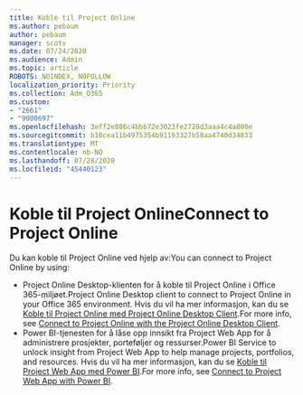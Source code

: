 ```yaml
---
title: Koble til Project Online
ms.author: pebaum
author: pebaum
manager: scotv
ms.date: 07/24/2020
ms.audience: Admin
ms.topic: article
ROBOTS: NOINDEX, NOFOLLOW
localization_priority: Priority
ms.collection: Adm_O365
ms.custom:
- "2661"
- "9000697"
ms.openlocfilehash: 3eff2e886c4bbb72e3023fe2728d3aaa4c4a800e
ms.sourcegitcommit: b10cea11b4975354b91193327b58aa4740d34833
ms.translationtype: MT
ms.contentlocale: nb-NO
ms.lasthandoff: 07/28/2020
ms.locfileid: "45440123"
---
```

# <a name="connect-to-project-online"></a><span data-ttu-id="22200-102">Koble til Project Online</span><span class="sxs-lookup"><span data-stu-id="22200-102">Connect to Project Online</span></span>

<span data-ttu-id="22200-103">Du kan koble til Project Online ved hjelp av:</span><span class="sxs-lookup"><span data-stu-id="22200-103">You can connect to Project Online by using:</span></span>

- <span data-ttu-id="22200-104">Project Online Desktop-klienten for å koble til Project Online i Office 365-miljøet.</span><span class="sxs-lookup"><span data-stu-id="22200-104">Project Online Desktop client to connect to Project Online in your Office 365 environment.</span></span> <span data-ttu-id="22200-105">Hvis du vil ha mer informasjon, kan du se [Koble til Project Online med Project Online Desktop Client](https://docs.microsoft.com/projectonline/connect-to-project-online-with-the-project-online-desktop-client).</span><span class="sxs-lookup"><span data-stu-id="22200-105">For more info, see [Connect to Project Online with the Project Online Desktop Client](https://docs.microsoft.com/projectonline/connect-to-project-online-with-the-project-online-desktop-client).</span></span>  
- <span data-ttu-id="22200-106">Power BI-tjenesten for å låse opp innsikt fra Project Web App for å administrere prosjekter, porteføljer og ressurser.</span><span class="sxs-lookup"><span data-stu-id="22200-106">Power BI Service to unlock insight from Project Web App to help manage projects, portfolios, and resources.</span></span> <span data-ttu-id="22200-107">Hvis du vil ha mer informasjon, kan du se [Koble til Project Web App med Power BI](https://docs.microsoft.com/power-bi/service-connect-to-project-online).</span><span class="sxs-lookup"><span data-stu-id="22200-107">For more info, see [Connect to Project Web App with Power BI](https://docs.microsoft.com/power-bi/service-connect-to-project-online).</span></span>  